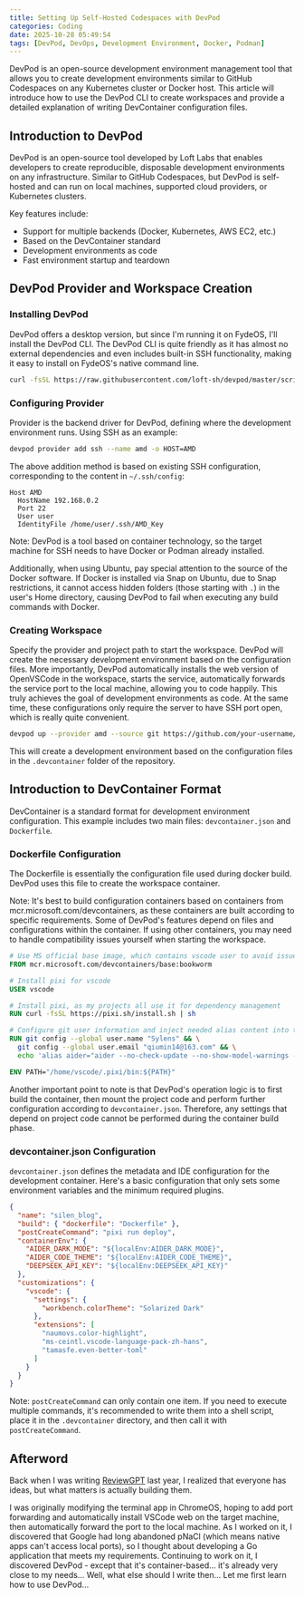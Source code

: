 ```yaml
---
title: Setting Up Self-Hosted Codespaces with DevPod
categories: Coding
date: 2025-10-28 05:49:54
tags: [DevPod, DevOps, Development Environment, Docker, Podman]
---
```


DevPod is an open-source development environment management tool that allows you to create development environments similar to GitHub Codespaces on any Kubernetes cluster or Docker host. This article will introduce how to use the DevPod CLI to create workspaces and provide a detailed explanation of writing DevContainer configuration files.

<!-- more -->

## Introduction to DevPod

DevPod is an open-source tool developed by Loft Labs that enables developers to create reproducible, disposable development environments on any infrastructure. Similar to GitHub Codespaces, but DevPod is self-hosted and can run on local machines, supported cloud providers, or Kubernetes clusters.

Key features include:
- Support for multiple backends (Docker, Kubernetes, AWS EC2, etc.)
- Based on the DevContainer standard
- Development environments as code
- Fast environment startup and teardown

## DevPod Provider and Workspace Creation

### Installing DevPod

DevPod offers a desktop version, but since I'm running it on FydeOS, I'll install the DevPod CLI. The DevPod CLI is quite friendly as it has almost no external dependencies and even includes built-in SSH functionality, making it easy to install on FydeOS's native command line.

```bash
curl -fsSL https://raw.githubusercontent.com/loft-sh/devpod/master/scripts/install.sh | sh
```

### Configuring Provider

Provider is the backend driver for DevPod, defining where the development environment runs. Using SSH as an example:

```bash
devpod provider add ssh --name amd -o HOST=AMD
```

The above addition method is based on existing SSH configuration, corresponding to the content in `~/.ssh/config`:

```
Host AMD
  HostName 192.168.0.2
  Port 22
  User user
  IdentityFile /home/user/.ssh/AMD_Key
```

Note: DevPod is a tool based on container technology, so the target machine for SSH needs to have Docker or Podman already installed.

Additionally, when using Ubuntu, pay special attention to the source of the Docker software. If Docker is installed via Snap on Ubuntu, due to Snap restrictions, it cannot access hidden folders (those starting with `.`) in the user's Home directory, causing DevPod to fail when executing any build commands with Docker.

### Creating Workspace

Specify the provider and project path to start the workspace. DevPod will create the necessary development environment based on the configuration files. More importantly, DevPod automatically installs the web version of OpenVSCode in the workspace, starts the service, automatically forwards the service port to the local machine, allowing you to code happily. This truly achieves the goal of development environments as code. At the same time, these configurations only require the server to have SSH port open, which is really quite convenient.

```bash
devpod up --provider amd --source git https://github.com/your-username/your-repo
```

This will create a development environment based on the configuration files in the `.devcontainer` folder of the repository.

## Introduction to DevContainer Format

DevContainer is a standard format for development environment configuration. This example includes two main files: `devcontainer.json` and `Dockerfile`.

### Dockerfile Configuration

The Dockerfile is essentially the configuration file used during docker build. DevPod uses this file to create the workspace container.

Note: It's best to build configuration containers based on containers from mcr.microsoft.com/devcontainers, as these containers are built according to specific requirements. Some of DevPod's features depend on files and configurations within the container. If using other containers, you may need to handle compatibility issues yourself when starting the workspace.

```dockerfile
# Use MS official base image, which contains vscode user to avoid issues when DevPod starts
FROM mcr.microsoft.com/devcontainers/base:bookworm

# Install pixi for vscode
USER vscode

# Install pixi, as my projects all use it for dependency management
RUN curl -fsSL https://pixi.sh/install.sh | sh

# Configure git user information and inject needed alias content into the environment
RUN git config --global user.name "Sylens" && \
  git config --global user.email "qiumin14@163.com" && \
  echo 'alias aider="aider --no-check-update --no-show-model-warnings --yes --no-auto-commits --model deepseek/deepseek-reasoner"' >> ~/.bashrc

ENV PATH="/home/vscode/.pixi/bin:${PATH}"
```

Another important point to note is that DevPod's operation logic is to first build the container, then mount the project code and perform further configuration according to `devcontainer.json`. Therefore, any settings that depend on project code cannot be performed during the container build phase.

### devcontainer.json Configuration

`devcontainer.json` defines the metadata and IDE configuration for the development container. Here's a basic configuration that only sets some environment variables and the minimum required plugins.

```json
{
  "name": "silen_blog",
  "build": { "dockerfile": "Dockerfile" },
  "postCreateCommand": "pixi run deploy",
  "containerEnv": {
    "AIDER_DARK_MODE": "${localEnv:AIDER_DARK_MODE}",
    "AIDER_CODE_THEME": "${localEnv:AIDER_CODE_THEME}",
    "DEEPSEEK_API_KEY": "${localEnv:DEEPSEEK_API_KEY}"
  },
  "customizations": {
    "vscode": {
      "settings": {
        "workbench.colorTheme": "Solarized Dark"
      },
      "extensions": [
        "naumovs.color-highlight",
        "ms-ceintl.vscode-language-pack-zh-hans",
        "tamasfe.even-better-toml"
      ]
    }
  }
}
```

Note: `postCreateCommand` can only contain one item. If you need to execute multiple commands, it's recommended to write them into a shell script, place it in the `.devcontainer` directory, and then call it with `postCreateCommand`.

## Afterword

Back when I was writing [ReviewGPT](https://github.com/SilenWang/ReviewGPT) last year, I realized that everyone has ideas, but what matters is actually building them.

I was originally modifying the terminal app in ChromeOS, hoping to add port forwarding and automatically install VSCode web on the target machine, then automatically forward the port to the local machine. As I worked on it, I discovered that Google had long abandoned pNaCl (which means native apps can't access local ports), so I thought about developing a Go application that meets my requirements. Continuing to work on it, I discovered DevPod - except that it's container-based... it's already very close to my needs... Well, what else should I write then... Let me first learn how to use DevPod...